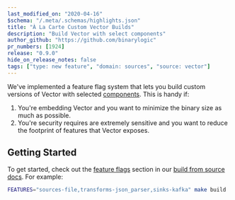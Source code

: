 ```yaml
---
last_modified_on: "2020-04-16"
$schema: "/.meta/.schemas/highlights.json"
title: "À La Carte Custom Vector Builds"
description: "Build Vector with select components"
author_github: "https://github.com/binarylogic"
pr_numbers: [1924]
release: "0.9.0"
hide_on_release_notes: false
tags: ["type: new feature", "domain: sources", "source: vector"]
---
```


We've implemented a feature flag system that lets you build custom versions
of Vector with selected [components][pages.components]. This is handy if:

1. You're embedding Vector and you want to minimize the binary size as much as
   possible.
2. You're security requires are extremely sensitive and you want to reduce
   the footprint of features that Vector exposes.


## Getting Started

To get started, check out the [feature flags][docs.from-source#feature-flags]
section in our [build from source docs][docs.from-source]. For example:

```bash
FEATURES="sources-file,transforms-json_parser,sinks-kafka" make build
```


[docs.from-source#feature-flags]: /docs/setup/installation/manual/from-source/#feature-flags
[docs.from-source]: /docs/setup/installation/manual/from-source/
[pages.components]: /components/
